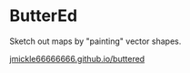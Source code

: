 # ButterEd
 
Sketch out maps by "painting" vector shapes.

[jmickle66666666.github.io/buttered](jmickle66666666.github.io/buttered)
